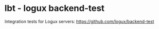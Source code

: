 # lbt - logux backend-test

Integration tests for Logux servers: https://github.com/logux/backend-test
